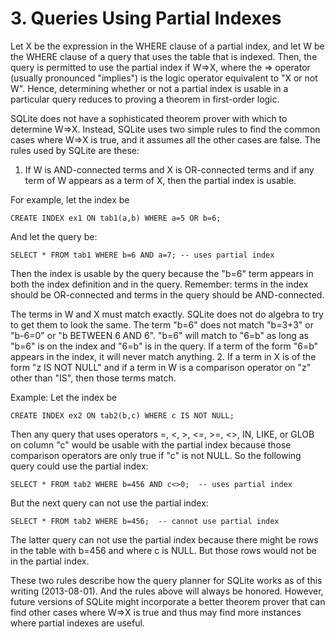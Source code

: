 # 3\. Queries Using Partial Indexes


Let X be the expression in the WHERE clause of a partial
index, and let W be the WHERE clause of a query that uses the
table that is indexed. Then, the query is permitted to use 
the partial index if W⇒X, where the ⇒ operator
(usually pronounced "implies") is the logic operator 
equivalent to "X or not W".
Hence, determining whether or not a partial index
is usable in a particular query reduces to proving a theorem in
first\-order logic.


SQLite does not have a sophisticated theorem
prover with which to determine W⇒X. Instead, SQLite uses 
two simple rules to find the common cases where W⇒X is true, and
it assumes all the other cases are false. The rules used by SQLite
are these:



1. If W is AND\-connected terms and X is
OR\-connected terms and if any term of W
appears as a term of X, then the partial index is usable.


For example, let the index be



```
CREATE INDEX ex1 ON tab1(a,b) WHERE a=5 OR b=6;

```

And let the query be:



```
SELECT * FROM tab1 WHERE b=6 AND a=7; -- uses partial index

```

Then the index is usable by the query because the "b\=6" term appears
in both the index definition and in the query. Remember: terms in the
index should be OR\-connected and terms in the query should be AND\-connected.


The terms in W and X must match exactly. SQLite does not
do algebra to try to get them to look the same.
The term "b\=6" does not match "b\=3\+3" or "b\-6\=0" or "b BETWEEN 6 AND 6".
"b\=6" will match to "6\=b" as long as "b\=6" is on the index and "6\=b" is
in the query. If a term of the form "6\=b" appears in the index, it will
never match anything.
2. If a term in X is of the form "z IS NOT NULL" and if a term in
 W is a comparison operator on "z" other than "IS", then those
 terms match.


Example: Let the index be



```
CREATE INDEX ex2 ON tab2(b,c) WHERE c IS NOT NULL;

```

Then any query that uses operators \=, \<, \>, \<\=, \>\=, \<\>,
IN, LIKE, or GLOB on column "c" 
would be usable with the partial index because those
comparison operators are only true if "c" is not NULL. So the following
query could use the partial index:



```
SELECT * FROM tab2 WHERE b=456 AND c<>0;  -- uses partial index

```

But the next query can not use the partial index:



```
SELECT * FROM tab2 WHERE b=456;  -- cannot use partial index

```

The latter query can not use the partial index because there might be
rows in the table with b\=456 and where c is NULL. But those rows would
not be in the partial index.


These two rules describe how the query planner for SQLite works as of
this writing (2013\-08\-01\). And the rules above will always be honored.
However, future versions of SQLite might incorporate a better theorem prover
that can find other cases where W⇒X is true and thus may
find more instances where partial indexes are useful.


